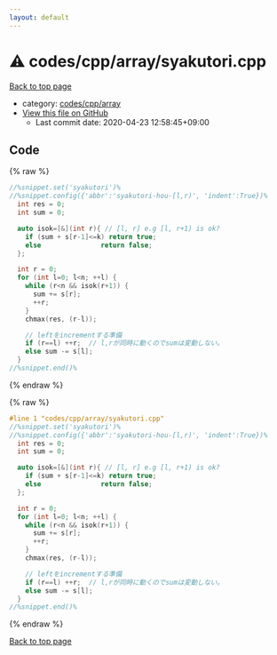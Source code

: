 ```yaml
---
layout: default
---
```


<!-- mathjax config similar to math.stackexchange -->
<script type="text/javascript" async
  src="https://cdnjs.cloudflare.com/ajax/libs/mathjax/2.7.5/MathJax.js?config=TeX-MML-AM_CHTML">
</script>
<script type="text/x-mathjax-config">
  MathJax.Hub.Config({
    TeX: { equationNumbers: { autoNumber: "AMS" }},
    tex2jax: {
      inlineMath: [ ['$','$'] ],
      processEscapes: true
    },
    "HTML-CSS": { matchFontHeight: false },
    displayAlign: "left",
    displayIndent: "2em"
  });
</script>

<script type="text/javascript" src="https://cdnjs.cloudflare.com/ajax/libs/jquery/3.4.1/jquery.min.js"></script>
<script src="https://cdn.jsdelivr.net/npm/jquery-balloon-js@1.1.2/jquery.balloon.min.js" integrity="sha256-ZEYs9VrgAeNuPvs15E39OsyOJaIkXEEt10fzxJ20+2I=" crossorigin="anonymous"></script>
<script type="text/javascript" src="../../../../assets/js/copy-button.js"></script>
<link rel="stylesheet" href="../../../../assets/css/copy-button.css" />


# :warning: codes/cpp/array/syakutori.cpp

<a href="../../../../index.html">Back to top page</a>

* category: <a href="../../../../index.html#2ccaf388340b410f2f5de77ef560fb20">codes/cpp/array</a>
* <a href="{{ site.github.repository_url }}/blob/master/codes/cpp/array/syakutori.cpp">View this file on GitHub</a>
    - Last commit date: 2020-04-23 12:58:45+09:00




## Code

<a id="unbundled"></a>
{% raw %}
```cpp
//%snippet.set('syakutori')%
//%snippet.config({'abbr':'syakutori-hou-[l,r)', 'indent':True})%
  int res = 0;
  int sum = 0;

  auto isok=[&](int r){ // [l, r] e.g [l, r+1) is ok?
    if (sum + s[r-1]<=k) return true;
    else               return false;
  };

  int r = 0;
  for (int l=0; l<n; ++l) {
    while (r<n && isok(r+1)) {
      sum += s[r];
      ++r;
    }
    chmax(res, (r-l));

    // leftをincrementする準備
    if (r==l) ++r;  // l,rが同時に動くのでsumは変動しない。
    else sum -= s[l];
  }
//%snippet.end()%

```
{% endraw %}

<a id="bundled"></a>
{% raw %}
```cpp
#line 1 "codes/cpp/array/syakutori.cpp"
//%snippet.set('syakutori')%
//%snippet.config({'abbr':'syakutori-hou-[l,r)', 'indent':True})%
  int res = 0;
  int sum = 0;

  auto isok=[&](int r){ // [l, r] e.g [l, r+1) is ok?
    if (sum + s[r-1]<=k) return true;
    else               return false;
  };

  int r = 0;
  for (int l=0; l<n; ++l) {
    while (r<n && isok(r+1)) {
      sum += s[r];
      ++r;
    }
    chmax(res, (r-l));

    // leftをincrementする準備
    if (r==l) ++r;  // l,rが同時に動くのでsumは変動しない。
    else sum -= s[l];
  }
//%snippet.end()%

```
{% endraw %}

<a href="../../../../index.html">Back to top page</a>

